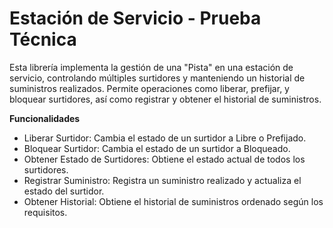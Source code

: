 ﻿# Estación de Servicio - Prueba Técnica

Esta librería implementa la gestión de una "Pista" en una estación de servicio, controlando múltiples surtidores y manteniendo un historial de suministros realizados. Permite operaciones como liberar, prefijar, y bloquear surtidores, así como registrar y obtener el historial de suministros.

**Funcionalidades**

- Liberar Surtidor: Cambia el estado de un surtidor a Libre o Prefijado.
- Bloquear Surtidor: Cambia el estado de un surtidor a Bloqueado.
- Obtener Estado de Surtidores: Obtiene el estado actual de todos los surtidores.
- Registrar Suministro: Registra un suministro realizado y actualiza el estado del surtidor.
- Obtener Historial: Obtiene el historial de suministros ordenado según los requisitos.

